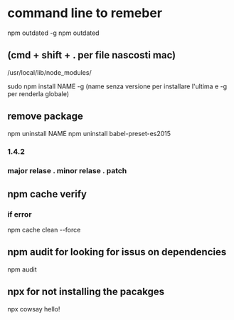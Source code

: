 # command line to remeber

npm outdated -g
npm outdated 

## (cmd + shift + . per file nascosti mac)
/usr/local/lib/node_modules/

sudo npm install NAME -g (name senza versione per installare l'ultima e -g per renderla globale)

## remove package

npm uninstall NAME
npm uninstall babel-preset-es2015

### 1.4.2
### major relase . minor relase . patch

## npm cache verify    
### if error
npm cache clean --force

## npm audit for looking for issus on dependencies
npm audit

## npx for not installing the pacakges  
npx cowsay hello!